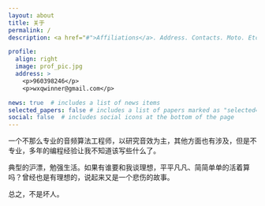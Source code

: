 ```yaml
---
layout: about
title: 关于
permalink: /
description: <a href="#">Affiliations</a>. Address. Contacts. Moto. Etc.

profile:
  align: right
  image: prof_pic.jpg
  address: >
    <p>960398246</p>
    <p>wxqwinner@gmail.com</p>

news: true  # includes a list of news items
selected_papers: false # includes a list of papers marked as "selected={true}"
social: false  # includes social icons at the bottom of the page
---
```


一个不那么专业的音频算法工程师，以研究音效为主，其他方面也有涉及，但是不专业，多年的编程经验让我不知道该写些什么了。

典型的沪漂，勉强生活。如果有谁要和我谈理想，平平凡凡、简简单单的活着算吗？曾经也是有理想的，说起来又是一个悲伤的故事。

总之，不是坏人。
